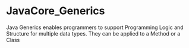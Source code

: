 # JavaCore_Generics
Java Generics enables programmers to support Programming Logic and Structure for multiple data types. They can be applied to a Method or a Class
